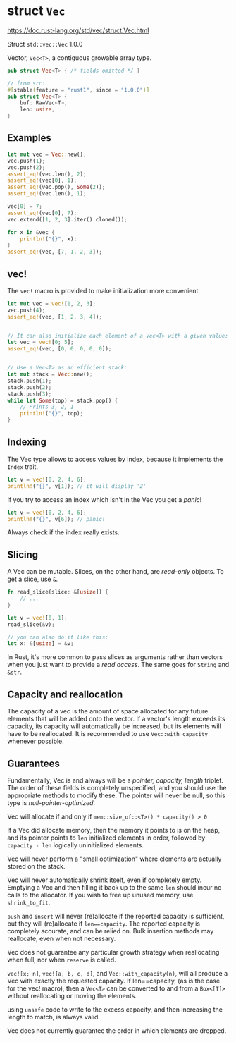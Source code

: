 # struct `Vec`
https://doc.rust-lang.org/std/vec/struct.Vec.html

Struct `std::vec::Vec` 1.0.0

Vector, `Vec<T>`, a contiguous growable array type.

```rust
pub struct Vec<T> { /* fields omitted */ }

// from src:
#[stable(feature = "rust1", since = "1.0.0")]
pub struct Vec<T> {
    buf: RawVec<T>,
    len: usize,
}
```


## Examples

```rust
let mut vec = Vec::new();
vec.push(1);
vec.push(2);
assert_eq!(vec.len(), 2);
assert_eq!(vec[0], 1);
assert_eq!(vec.pop(), Some(2));
assert_eq!(vec.len(), 1);

vec[0] = 7;
assert_eq!(vec[0], 7);
vec.extend([1, 2, 3].iter().cloned());

for x in &vec {
    println!("{}", x);
}
assert_eq!(vec, [7, 1, 2, 3]);
```

## vec!

The `vec!` macro is provided to make initialization more convenient:

```rust
let mut vec = vec![1, 2, 3];
vec.push(4);
assert_eq!(vec, [1, 2, 3, 4]);


// It can also initialize each element of a Vec<T> with a given value:
let vec = vec![0; 5];
assert_eq!(vec, [0, 0, 0, 0, 0]);


// Use a Vec<T> as an efficient stack:
let mut stack = Vec::new();
stack.push(1);
stack.push(2);
stack.push(3);
while let Some(top) = stack.pop() {
    // Prints 3, 2, 1
    println!("{}", top);
}
```

## Indexing

The Vec type allows to access values by index, because it implements the `Index` trait.

```rust
let v = vec![0, 2, 4, 6];
println!("{}", v[1]); // it will display '2'
```

If you try to access an index which isn't in the Vec you get a *panic*!

```rust
let v = vec![0, 2, 4, 6];
println!("{}", v[6]); // panic!
```
Always check if the index really exists.


## Slicing

A Vec can be mutable.
Slices, on the other hand, are *read-only* objects. To get a slice, use `&`.

```rust
fn read_slice(slice: &[usize]) {
    // ...
}

let v = vec![0, 1];
read_slice(&v);

// you can also do it like this:
let x: &[usize] = &v;
```

In Rust, it's more common to pass slices as arguments rather than vectors when 
you just want to provide a *read access*. The same goes for `String` and `&str`.


## Capacity and reallocation
The capacity of a vec is the amount of space allocated for any future elements 
that will be added onto the vector. If a vector's length exceeds its capacity, 
its capacity will automatically be increased, but its elements will have to be 
reallocated. It is recommended to use `Vec::with_capacity` whenever possible.


## Guarantees
Fundamentally, Vec is and always will be a *pointer, capacity, length* triplet.
The order of these fields is completely unspecified, and you should use the 
appropriate methods to modify these. 
The pointer will never be null, so this type is *null-pointer-optimized*.

Vec will allocate if and only if
`mem::size_of::<T>() * capacity() > 0`

If a Vec did allocate memory, then the memory it points to is on the heap, and 
its pointer points to `len` initialized elements in order, followed by 
`capacity - len` logically uninitialized elements.

Vec will never perform a "small optimization"
where elements are actually stored on the stack.

Vec will never automatically shrink itself, even if completely empty.
Emptying a Vec and then filling it back up to the same `len` should incur no 
calls to the allocator. If you wish to free up unused memory, use `shrink_to_fit`.

`push` and `insert` will never (re)allocate if the reported 
capacity is sufficient, but they will (re)allocate if `len==capacity`.
The reported capacity is completely accurate, and can be relied on.
Bulk insertion methods may reallocate, even when not necessary.

Vec does not guarantee any particular growth strategy
when reallocating when full, nor when `reserve` is called.

`vec![x; n]`, `vec![a, b, c, d]`, and `Vec::with_capacity(n)`, will all produce 
a Vec with exactly the requested capacity. If len==capacity, (as is the case for 
the vec! macro), then a `Vec<T>` can be converted to and from a `Box<[T]>` without 
reallocating or moving the elements.

using `unsafe` code to write to the excess capacity,
and then increasing the length to match, is always valid.

Vec does not currently guarantee the order in which elements are dropped.
